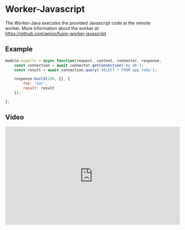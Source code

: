 
# Worker-Javascript

The Worker-Java executes the provided Javascript code at the remote worker. More information about the worker at:
https://github.com/apioo/fusio-worker-javascript

## Example

```javascript
module.exports = async function(request, context, connector, response, dispatcher, logger) {
    const connection = await connector.getConnection('my_db');
    const result = await connection.query('SELECT * FROM app_todo');

    response.build(200, {}, {
        foo: 'bar',
        result: result
    });

};
```

## Video

<iframe width="560" height="315" src="https://www.youtube.com/embed/Jh4wt6Lm2Dk" title="YouTube video player" frameborder="0" allow="accelerometer; autoplay; clipboard-write; encrypted-media; gyroscope; picture-in-picture" allowfullscreen></iframe>

